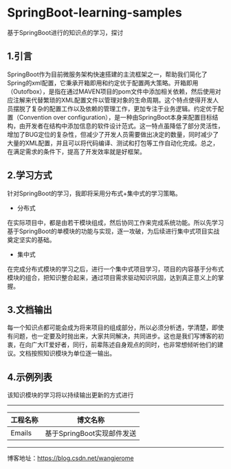 # SpringBoot-learning-samples
基于SpringBoot进行的知识点的学习，探讨

## 1.引言

SpringBoot作为目前微服务架构快速搭建的主流框架之一，帮助我们简化了Spring的xml配置，它秉承开箱即用和约定优于配置两大策略。开箱即用（Outofbox），是指在通过MAVEN项目的pom文件中添加相关依赖，然后使用对应注解来代替繁琐的XML配置文件以管理对象的生命周期。这个特点使得开发人员摆脱了复杂的配置工作以及依赖的管理工作，更加专注于业务逻辑。约定优于配置（Convention over configuration），是一种由SpringBoot本身来配置目标结构，由开发者在结构中添加信息的软件设计范式。这一特点虽降低了部分灵活性，增加了BUG定位的复杂性，但减少了开发人员需要做出决定的数量，同时减少了大量的XML配置，并且可以将代码编译、测试和打包等工作自动化完成。总之，在满足需求的条件下，提高了开发效率就是好框架。

## 2.学习方式

针对SpringBoot的学习，我即将采用分布式+集中式的学习策略。

- 分布式

在实际项目中，都是由若干模块组成，然后协同工作来完成系统功能。所以先学习基于SpringBoot的单模块的功能与实现，逐一攻破，为后续进行集中式项目实战奠定坚实的基础。

- 集中式

在完成分布式模块的学习之后，进行一个集中式项目学习，项目的内容基于分布式模块的组合，把知识整合起来，通过项目需求驱动知识巩固，达到真正意义上的掌握。

## 3.文档输出

每一个知识点都可能会成为将来项目的组成部分，所以必须分析透，学清楚，即使有问题，也一定要及时抛出来，大家共同解决，共同进步。这也是我们写博客的初衷，在向广大IT爱好者，同行，前辈陈述自身观点的同时，也非常想倾听他们的建议。文档按照知识模块为单位逐一输出。

## 4.示例列表

该知识模块的学习将以持续输出更新的方式进行

------

| 工程名称 | 博文名称                   |
| -------- | -------------------------- |
| Emails   | 基于SpringBoot实现邮件发送 |



------
博客地址：https://blog.csdn.net/wangjerome
